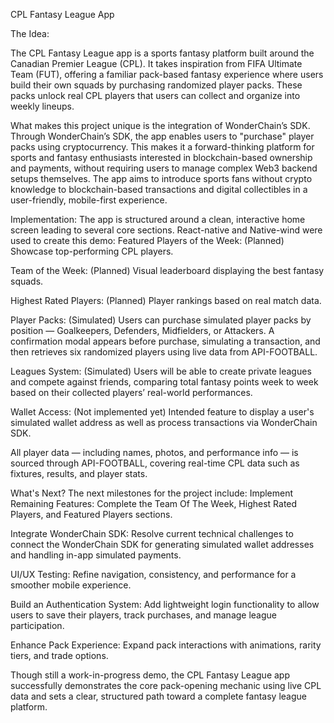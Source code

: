 CPL Fantasy League App


The Idea:

The CPL Fantasy League app is a sports fantasy platform built around the Canadian Premier League (CPL). It takes inspiration from FIFA Ultimate Team (FUT), offering a familiar pack-based fantasy experience where users build their own squads by purchasing randomized player packs. These packs unlock real CPL players that users can collect and organize into weekly lineups. 

What makes this project unique is the integration of WonderChain’s SDK. Through WonderChain’s SDK, the app enables users to "purchase" player packs using cryptocurrency. This makes it a forward-thinking platform for sports and fantasy enthusiasts interested in blockchain-based ownership and payments, without requiring users to manage complex Web3 backend setups themselves. The app aims to introduce sports fans without crypto knowledge to blockchain-based transactions and digital collectibles in a user-friendly, mobile-first experience.


Implementation:
The app is structured around a clean, interactive home screen leading to several core sections. React-native and Native-wind were used to create this demo:
Featured Players of the Week: (Planned) Showcase top-performing CPL players.


Team of the Week: (Planned) Visual leaderboard displaying the best fantasy squads.


Highest Rated Players: (Planned) Player rankings based on real match data.


Player Packs: (Simulated) Users can purchase simulated player packs by position — Goalkeepers, Defenders, Midfielders, or Attackers. A confirmation modal appears before purchase, simulating a transaction, and then retrieves six randomized players using live data from API-FOOTBALL.


Leagues System: (Simulated) Users will be able to create private leagues and compete against friends, comparing total fantasy points week to week based on their collected players’ real-world performances.


Wallet Access: (Not implemented yet) Intended feature to display a user's simulated wallet address as well as process transactions via WonderChain SDK.


All player data — including names, photos, and performance info — is sourced through API-FOOTBALL, covering real-time CPL data such as fixtures, results, and player stats.


What's Next?
The next milestones for the project include:
Implement Remaining Features: Complete the Team Of The Week, Highest Rated Players, and Featured Players sections.


Integrate WonderChain SDK: Resolve current technical challenges to connect the WonderChain SDK for generating simulated wallet addresses and handling in-app simulated payments.


UI/UX Testing: Refine navigation, consistency, and performance for a smoother mobile experience.


Build an Authentication System: Add lightweight login functionality to allow users to save their players, track purchases, and manage league participation.


Enhance Pack Experience: Expand pack interactions with animations, rarity tiers, and trade options.


Though still a work-in-progress demo, the CPL Fantasy League app successfully demonstrates the core pack-opening mechanic using live CPL data and sets a clear, structured path toward a complete fantasy league platform.
